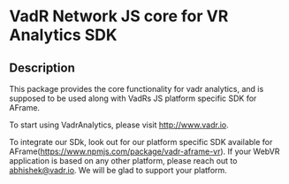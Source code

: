 # VadR Network JS core for VR Analytics SDK

## Description
This package provides the core functionality for vadr analytics, and is supposed to be used along with VadRs JS platform specific SDK for AFrame.  

To start using VadrAnalytics, please visit <http://www.vadr.io>.

To integrate our SDk, look out for our platform specific SDK available for AFrame(<https://www.npmjs.com/package/vadr-aframe-vr>). If your WebVR application is based on any other platform, please reach out to abhishek@vadr.io. We will be glad to support your platform.
